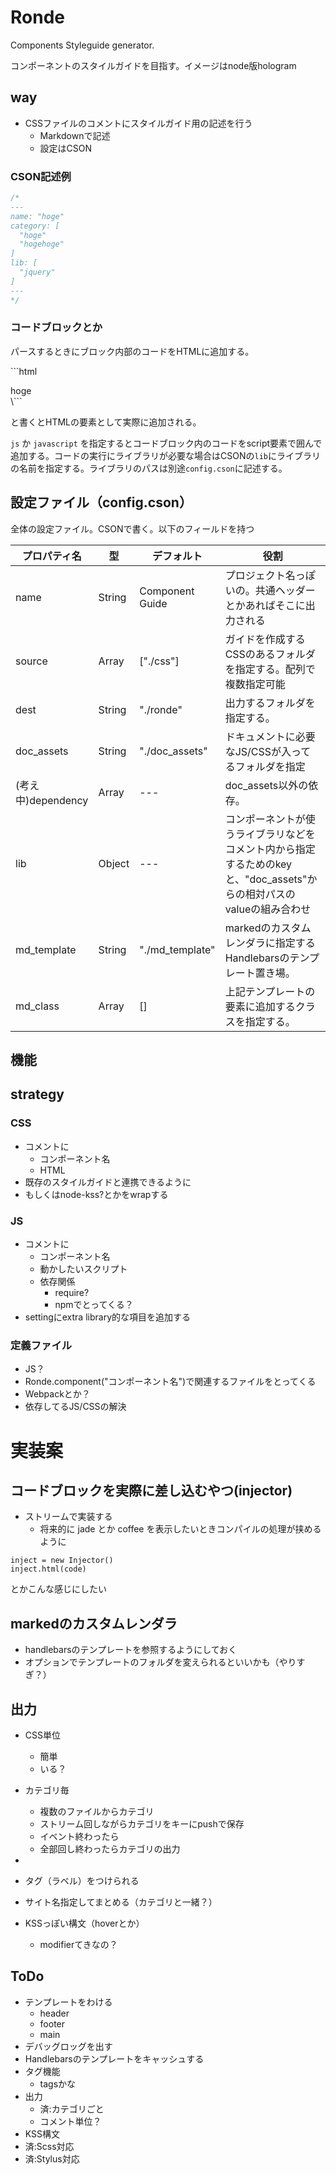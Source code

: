 # Ronde

Components Styleguide generator.

コンポーネントのスタイルガイドを目指す。イメージはnode版hologram

## way

* CSSファイルのコメントにスタイルガイド用の記述を行う
  * Markdownで記述
  * 設定はCSON


### CSON記述例

```css
/*
---
name: "hoge"
category: [
  "hoge"
  "hogehoge"
]
lib: [
  "jquery"
]
---
*/
```

### コードブロックとか

パースするときにブロック内部のコードをHTMLに追加する。

\```html
<div class="hoge">hoge</div>
\```

と書くとHTMLの要素として実際に追加される。

`js` か `javascript` を指定するとコードブロック内のコードをscript要素で囲んで追加する。コードの実行にライブラリが必要な場合はCSONの`lib`にライブラリの名前を指定する。ライブラリのパスは別途`config.cson`に記述する。

## 設定ファイル（config.cson）

全体の設定ファイル。CSONで書く。以下のフィールドを持つ

|プロパティ名|型|デフォルト|役割|
|---|---|---|---|
|name|String|Component Guide|プロジェクト名っぽいの。共通ヘッダーとかあればそこに出力される|
|source|Array|["./css"]|ガイドを作成するCSSのあるフォルダを指定する。配列で複数指定可能|
|dest|String|"./ronde"|出力するフォルダを指定する。|
|doc_assets|String|"./doc_assets"|ドキュメントに必要なJS/CSSが入ってるフォルダを指定|
|(考え中)dependency|Array|---|doc_assets以外の依存。|
|lib|Object|---|コンポーネントが使うライブラリなどをコメント内から指定するためのkeyと、"doc_assets"からの相対パスのvalueの組み合わせ|
|md_template|String|"./md_template"|markedのカスタムレンダラに指定するHandlebarsのテンプレート置き場。|
|md_class|Array|[]|上記テンプレートの要素に追加するクラスを指定する。|


## 機能




## strategy

### CSS

* コメントに
  * コンポーネント名
  * HTML
* 既存のスタイルガイドと連携できるように
* もしくはnode-kss?とかをwrapする

### JS

* コメントに
  * コンポーネント名
  * 動かしたいスクリプト
  * 依存関係
    * require?
    * npmでとってくる？
* settingにextra library的な項目を追加する
    
### 定義ファイル

* JS？
* Ronde.component("コンポーネント名")で関連するファイルをとってくる
* Webpackとか？
* 依存してるJS/CSSの解決

# 実装案

## コードブロックを実際に差し込むやつ(injector)

* ストリームで実装する
  * 将来的に jade とか coffee を表示したいときコンパイルの処理が挟めるように

```
inject = new Injector()
inject.html(code)
```

とかこんな感じにしたい

## markedのカスタムレンダラ

* handlebarsのテンプレートを参照するようにしておく
* オプションでテンプレートのフォルダを変えられるといいかも（やりすぎ？）

## 出力

* CSS単位
  * 簡単
  * いる？
* カテゴリ毎
  * 複数のファイルからカテゴリ
  * ストリーム回しながらカテゴリをキーにpushで保存
  * イベント終わったら
  * 全部回し終わったらカテゴリの出力
* 

* タグ（ラベル）をつけられる
* サイト名指定してまとめる（カテゴリと一緒？）
* KSSっぽい構文（hoverとか）
  * modifierてきなの？

## ToDo

* テンプレートをわける
  * header
  * footer
  * main
* デバッグロッグを出す
* Handlebarsのテンプレートをキャッシュする
* タグ機能
  * tagsかな
* 出力
  * 済:カテゴリごと
  * コメント単位？
* KSS構文
* 済:Scss対応
* 済:Stylus対応

